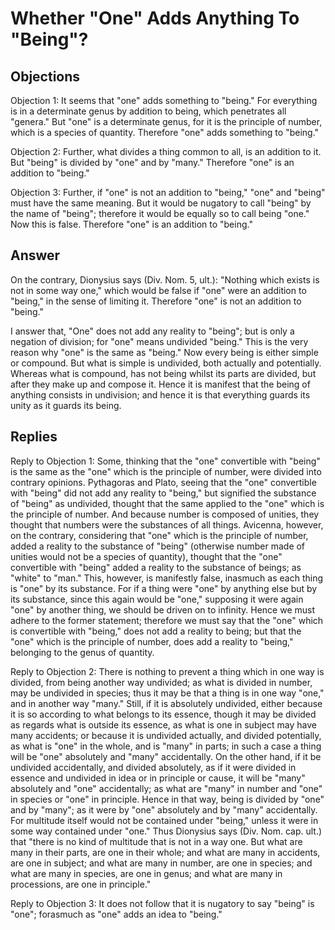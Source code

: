 # Whether "One" Adds Anything To "Being"?

## Objections

Objection 1: It seems that "one" adds something to "being." For everything is in a determinate genus by addition to being, which penetrates all "genera." But "one" is a determinate genus, for it is the principle of number, which is a species of quantity. Therefore "one" adds something to "being."

Objection 2: Further, what divides a thing common to all, is an addition to it. But "being" is divided by "one" and by "many." Therefore "one" is an addition to "being."

Objection 3: Further, if "one" is not an addition to "being," "one" and "being" must have the same meaning. But it would be nugatory to call "being" by the name of "being"; therefore it would be equally so to call being "one." Now this is false. Therefore "one" is an addition to "being."

## Answer

On the contrary, Dionysius says (Div. Nom. 5, ult.): "Nothing which exists is not in some way one," which would be false if "one" were an addition to "being," in the sense of limiting it. Therefore "one" is not an addition to "being."

I answer that, "One" does not add any reality to "being"; but is only a negation of division; for "one" means undivided "being." This is the very reason why "one" is the same as "being." Now every being is either simple or compound. But what is simple is undivided, both actually and potentially. Whereas what is compound, has not being whilst its parts are divided, but after they make up and compose it. Hence it is manifest that the being of anything consists in undivision; and hence it is that everything guards its unity as it guards its being.

## Replies

Reply to Objection 1: Some, thinking that the "one" convertible with "being" is the same as the "one" which is the principle of number, were divided into contrary opinions. Pythagoras and Plato, seeing that the "one" convertible with "being" did not add any reality to "being," but signified the substance of "being" as undivided, thought that the same applied to the "one" which is the principle of number. And because number is composed of unities, they thought that numbers were the substances of all things. Avicenna, however, on the contrary, considering that "one" which is the principle of number, added a reality to the substance of "being" (otherwise number made of unities would not be a species of quantity), thought that the "one" convertible with "being" added a reality to the substance of beings; as "white" to "man." This, however, is manifestly false, inasmuch as each thing is "one" by its substance. For if a thing were "one" by anything else but by its substance, since this again would be "one," supposing it were again "one" by another thing, we should be driven on to infinity. Hence we must adhere to the former statement; therefore we must say that the "one" which is convertible with "being," does not add a reality to being; but that the "one" which is the principle of number, does add a reality to "being," belonging to the genus of quantity.

Reply to Objection 2: There is nothing to prevent a thing which in one way is divided, from being another way undivided; as what is divided in number, may be undivided in species; thus it may be that a thing is in one way "one," and in another way "many." Still, if it is absolutely undivided, either because it is so according to what belongs to its essence, though it may be divided as regards what is outside its essence, as what is one in subject may have many accidents; or because it is undivided actually, and divided potentially, as what is "one" in the whole, and is "many" in parts; in such a case a thing will be "one" absolutely and "many" accidentally. On the other hand, if it be undivided accidentally, and divided absolutely, as if it were divided in essence and undivided in idea or in principle or cause, it will be "many" absolutely and "one" accidentally; as what are "many" in number and "one" in species or "one" in principle. Hence in that way, being is divided by "one" and by "many"; as it were by "one" absolutely and by "many" accidentally. For multitude itself would not be contained under "being," unless it were in some way contained under "one." Thus Dionysius says (Div. Nom. cap. ult.) that "there is no kind of multitude that is not in a way one. But what are many in their parts, are one in their whole; and what are many in accidents, are one in subject; and what are many in number, are one in species; and what are many in species, are one in genus; and what are many in processions, are one in principle."

Reply to Objection 3: It does not follow that it is nugatory to say "being" is "one"; forasmuch as "one" adds an idea to "being."